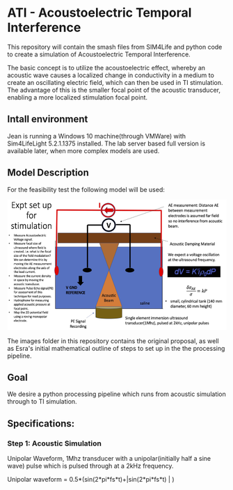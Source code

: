 # ATI - Acoustoelectric Temporal Interference

This repository will contain the smash files from SIM4Life and python code to create a simulation of Acoustoelectric Temporal Interference. 

The basic concept is to utilize the acoustoelectric effect, whereby an acoustic wave causes a localized change in conductivity in a medium to create an oscillating electric field, which can then be used in TI stimulation. The advantage of this is the smaller focal point of the acoustic transducer, enabling a more localized stimulation focal point. 

## Intall environment

Jean is running a Windows 10 machine(through VMWare) with Sim4LifeLight 5.2.1.1375 installed. The lab server based full version is available later, when more complex models are used. 

## Model Description
For the feasibility test the following model will be used: 
<p align="center">
	<img src="images/experiment_setup.jpg" height="300">
</p>

The images folder in this repository contains the original proposal, as well as Esra's initial mathematical outline of steps to set up in the the processing pipeline.

## Goal
We desire a python processing pipeline which runs from acoustic simulation through to TI simulation. 

## Specifications: 
### Step 1: Acoustic Simulation
Unipolar Waveform, 1Mhz transducer with a unipolar(initially half a sine wave) pulse which is pulsed through at a 2kHz frequency. 

Unipolar waveform = 0.5*(sin(2\*pi\*fs\*t)+|sin(2\*pi\*fs\*t) | )

#### 








